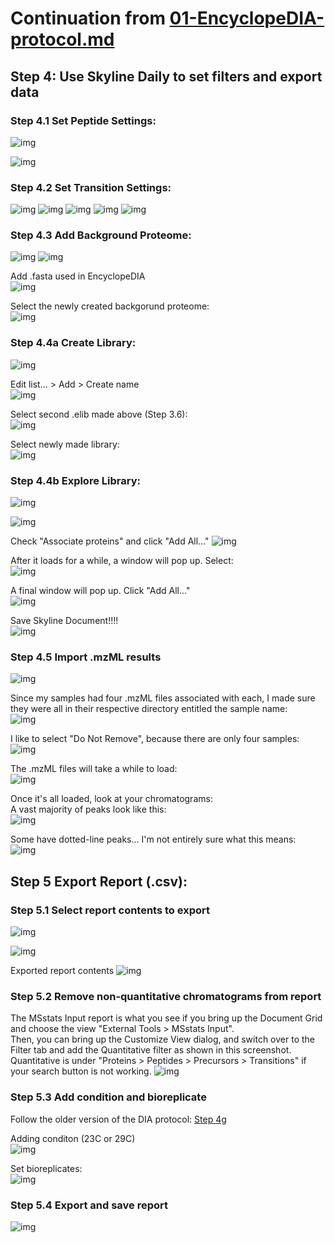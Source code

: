 # Continuation from [01-EncyclopeDIA-protocol.md](https://github.com/RobertsLab/project-pacific.oyster-larvae/blob/master/DIA_2015/protocol/01-EncyclopeDIA-protocol.md)

## Step 4: Use Skyline Daily to set filters and export data
### Step 4.1 Set Peptide Settings:   
![img](https://github.com/RobertsLab/project-pacific.oyster-larvae/blob/master/DIA_2015/images/skyline-images/01-pep-settings.PNG)

![img](https://github.com/RobertsLab/project-pacific.oyster-larvae/blob/master/DIA_2015/images/skyline-images/02-pep-settings.PNG)

### Step 4.2 Set Transition Settings:    
![img](https://github.com/RobertsLab/project-pacific.oyster-larvae/blob/master/DIA_2015/images/skyline-images/03-transition-settings.PNG)
![img](https://github.com/RobertsLab/project-pacific.oyster-larvae/blob/master/DIA_2015/images/skyline-images/04-transition-settings.PNG)
![img](https://github.com/RobertsLab/project-pacific.oyster-larvae/blob/master/DIA_2015/images/skyline-images/05-transition-settings.PNG)
![img](https://github.com/RobertsLab/project-pacific.oyster-larvae/blob/master/DIA_2015/images/skyline-images/06-transition-settings.PNG)
![img](https://github.com/RobertsLab/project-pacific.oyster-larvae/blob/master/DIA_2015/images/skyline-images/07-transition-settings.PNG)

### Step 4.3 Add Background Proteome:
![img](https://github.com/RobertsLab/project-pacific.oyster-larvae/blob/master/DIA_2015/images/skyline-images/08-add-background.PNG)
![img](https://github.com/RobertsLab/project-pacific.oyster-larvae/blob/master/DIA_2015/images/skyline-images/09-create-background.PNG)

Add .fasta used in EncyclopeDIA       
![img](https://github.com/RobertsLab/project-pacific.oyster-larvae/blob/master/DIA_2015/images/skyline-images/10-add-fasta.PNG)

Select the newly created backgorund proteome:    
![img](https://github.com/RobertsLab/project-pacific.oyster-larvae/blob/master/DIA_2015/images/skyline-images/11-select-background.PNG)

### Step 4.4a Create Library:    
![img](https://github.com/RobertsLab/project-pacific.oyster-larvae/blob/master/DIA_2015/images/skyline-images/12-library-01.PNG)

Edit list... > Add > Create name         
![img](https://github.com/RobertsLab/project-pacific.oyster-larvae/blob/master/DIA_2015/images/skyline-images/13-library-02.PNG)

Select second .elib made above (Step 3.6):    
![img](https://github.com/RobertsLab/project-pacific.oyster-larvae/blob/master/DIA_2015/images/skyline-images/14-select-elib.PNG)

Select newly made library:    
![img](https://github.com/RobertsLab/project-pacific.oyster-larvae/blob/master/DIA_2015/images/skyline-images/15-pep-settings-last-step.PNG) 

### Step 4.4b Explore Library:   
![img](https://github.com/RobertsLab/project-pacific.oyster-larvae/blob/master/DIA_2015/images/skyline-images/16-explore.PNG)

![img](https://github.com/RobertsLab/project-pacific.oyster-larvae/blob/master/DIA_2015/images/skyline-images/17-explore-2.PNG)

Check "Associate proteins" and click "Add All..."
![img](https://github.com/RobertsLab/project-pacific.oyster-larvae/blob/master/DIA_2015/images/skyline-images/18-add-all.PNG)

After it loads for a while, a window will pop up. Select:   
![img](https://github.com/RobertsLab/project-pacific.oyster-larvae/blob/master/DIA_2015/images/skyline-images/19-include-and-add.PNG)

A final window will pop up. Click "Add All..."    
![img](https://github.com/RobertsLab/project-pacific.oyster-larvae/blob/master/DIA_2015/images/skyline-images/20-add-all-select.PNG)

Save Skyline Document!!!!     
![img](https://github.com/RobertsLab/project-pacific.oyster-larvae/blob/master/DIA_2015/images/skyline-images/21-save-skyline-doc.PNG)

### Step 4.5 Import .mzML results
![img](https://github.com/RobertsLab/project-pacific.oyster-larvae/blob/master/DIA_2015/images/skyline-images/22-import-results.PNG)

Since my samples had four .mzML files associated with each, I made sure they were all in their respective directory entitled the sample name:    
![img](https://github.com/RobertsLab/project-pacific.oyster-larvae/blob/master/DIA_2015/images/skyline-images/23-sample-sep.PNG)

I like to select "Do Not Remove", because there are only four samples:    
![img](https://github.com/RobertsLab/project-pacific.oyster-larvae/blob/master/DIA_2015/images/skyline-images/24-do-not-remove.PNG)

The .mzML files will take a while to load:   
![img](https://github.com/RobertsLab/project-pacific.oyster-larvae/blob/master/DIA_2015/images/skyline-images/25-loading-mzml.PNG)

Once it's all loaded, look at your chromatograms:     
A vast majority of peaks look like this:   
![img](https://github.com/RobertsLab/project-pacific.oyster-larvae/blob/master/DIA_2015/images/skyline-images/26-peaks.PNG)

Some have dotted-line peaks... I'm not entirely sure what this means:   
![img](https://github.com/RobertsLab/project-pacific.oyster-larvae/blob/master/DIA_2015/images/skyline-images/27-spotted-peaks.PNG)

## Step 5 Export Report (.csv):   
### Step 5.1 Select report contents to export
![img](https://github.com/RobertsLab/project-pacific.oyster-larvae/blob/master/DIA_2015/images/skyline-images/28-export-report.PNG)

![img](https://github.com/RobertsLab/project-pacific.oyster-larvae/blob/master/DIA_2015/images/skyline-images/29-search.PNG)

Exported report contents
![img](https://github.com/RobertsLab/project-pacific.oyster-larvae/blob/master/DIA_2015/images/skyline-images/38-updated-export-report.PNG)

### Step 5.2 Remove non-quantitative chromatograms from report
The MSstats Input report is what you see if you bring up the Document Grid and choose the view "External Tools > MSstats Input".    
Then, you can bring up the Customize View dialog, and switch over to the Filter tab and add the Quantitative filter as shown in this screenshot.        
Quantitative is under "Proteins > Peptides > Precursors > Transitions" if your search button is not working.
![img](https://github.com/RobertsLab/project-pacific.oyster-larvae/blob/master/DIA_2015/images/skyline-images/32-1212-edit-report-non-quant-not-incl.PNG)

### Step 5.3 Add condition and bioreplicate 
Follow the older version of the DIA protocol: [Step 4g](https://github.com/RobertsLab/resources/blob/master/protocols/DIA-data-Analyses.md#step-4g-add-condition-and-bioreplicate-information-optional)

Adding conditon (23C or 29C)    
![img](https://github.com/RobertsLab/project-pacific.oyster-larvae/blob/master/DIA_2015/images/skyline-images/36-add-23c-29c.PNG)

Set bioreplicates:    
![img](https://github.com/RobertsLab/project-pacific.oyster-larvae/blob/master/DIA_2015/images/skyline-images/39-new-biorep.PNG)

### Step 5.4 Export and save report
![img](https://github.com/RobertsLab/project-pacific.oyster-larvae/blob/master/DIA_2015/images/skyline-images/30-save-report.PNG)

